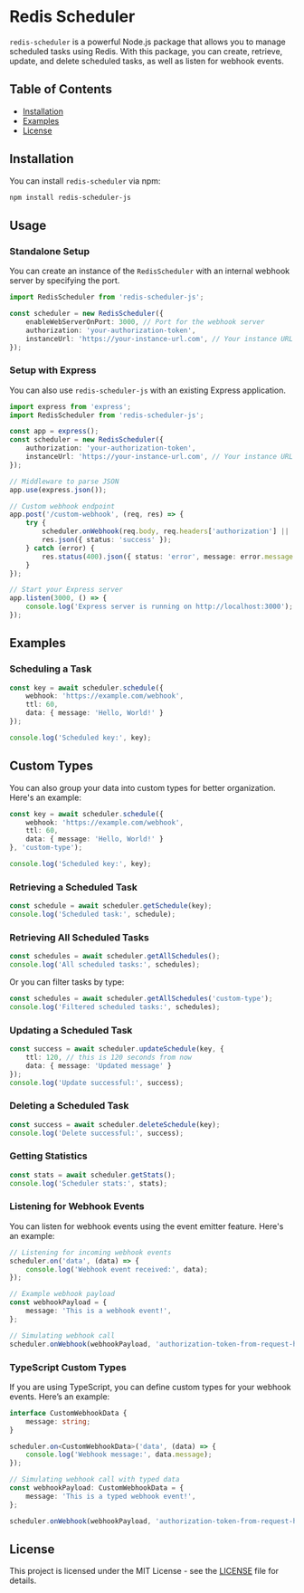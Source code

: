 # Redis Scheduler

`redis-scheduler` is a powerful Node.js package that allows you to manage scheduled tasks using Redis. With this package, you can create, retrieve, update, and delete scheduled tasks, as well as listen for webhook events.

## Table of Contents

- [Installation](#installation)
- [Examples](#examples)
- [License](#license)

## Installation

You can install `redis-scheduler` via npm:

```bash
npm install redis-scheduler-js
```

## Usage

### Standalone Setup

You can create an instance of the `RedisScheduler` with an internal webhook server by specifying the port. 

```typescript
import RedisScheduler from 'redis-scheduler-js';

const scheduler = new RedisScheduler({
    enableWebServerOnPort: 3000, // Port for the webhook server
    authorization: 'your-authorization-token',
    instanceUrl: 'https://your-instance-url.com', // Your instance URL
});
```

### Setup with Express

You can also use `redis-scheduler-js` with an existing Express application.

```typescript
import express from 'express';
import RedisScheduler from 'redis-scheduler-js';

const app = express();
const scheduler = new RedisScheduler({
    authorization: 'your-authorization-token',
    instanceUrl: 'https://your-instance-url.com', // Your instance URL
});

// Middleware to parse JSON
app.use(express.json());

// Custom webhook endpoint
app.post('/custom-webhook', (req, res) => {
    try {
        scheduler.onWebhook(req.body, req.headers['authorization'] || '');
        res.json({ status: 'success' });
    } catch (error) {
        res.status(400).json({ status: 'error', message: error.message });
    }
});

// Start your Express server
app.listen(3000, () => {
    console.log('Express server is running on http://localhost:3000');
});
```

## Examples

### Scheduling a Task

```typescript
const key = await scheduler.schedule({
    webhook: 'https://example.com/webhook',
    ttl: 60,
    data: { message: 'Hello, World!' }
});

console.log('Scheduled key:', key);
```

## Custom Types

You can also group your data into custom types for better organization. Here's an example:

```typescript
const key = await scheduler.schedule({
    webhook: 'https://example.com/webhook',
    ttl: 60,
    data: { message: 'Hello, World!' }
}, 'custom-type');

console.log('Scheduled key:', key);
```

### Retrieving a Scheduled Task

```typescript
const schedule = await scheduler.getSchedule(key);
console.log('Scheduled task:', schedule);
```

### Retrieving All Scheduled Tasks

```typescript
const schedules = await scheduler.getAllSchedules();
console.log('All scheduled tasks:', schedules);
```

Or you can filter tasks by type:

```typescript
const schedules = await scheduler.getAllSchedules('custom-type');
console.log('Filtered scheduled tasks:', schedules);
```

### Updating a Scheduled Task

```typescript
const success = await scheduler.updateSchedule(key, {
    ttl: 120, // this is 120 seconds from now
    data: { message: 'Updated message' }
});
console.log('Update successful:', success);
```

### Deleting a Scheduled Task

```typescript
const success = await scheduler.deleteSchedule(key);
console.log('Delete successful:', success);
```

### Getting Statistics

```typescript
const stats = await scheduler.getStats();
console.log('Scheduler stats:', stats);
```

### Listening for Webhook Events

You can listen for webhook events using the event emitter feature. Here's an example:

```typescript
// Listening for incoming webhook events
scheduler.on('data', (data) => {
    console.log('Webhook event received:', data);
});

// Example webhook payload
const webhookPayload = {
    message: 'This is a webhook event!',
};

// Simulating webhook call
scheduler.onWebhook(webhookPayload, 'authorization-token-from-request-headers');
```

### TypeScript Custom Types

If you are using TypeScript, you can define custom types for your webhook events. Here’s an example:

```typescript
interface CustomWebhookData {
    message: string;
}

scheduler.on<CustomWebhookData>('data', (data) => {
    console.log('Webhook message:', data.message);
});

// Simulating webhook call with typed data
const webhookPayload: CustomWebhookData = {
    message: 'This is a typed webhook event!',
};

scheduler.onWebhook(webhookPayload, 'authorization-token-from-request-headers');
```

## License

This project is licensed under the MIT License - see the [LICENSE](https://github.com/Digital39999/redis-scheduler/LICENSE) file for details.